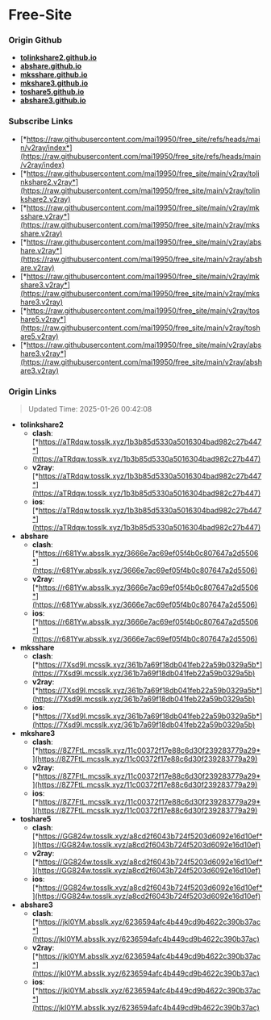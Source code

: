 # Free-Site

### Origin Github

- [**tolinkshare2.github.io**](https://github.com/tolinkshare2/tolinkshare2.github.io)
- [**abshare.github.io**](https://github.com/abshare/abshare.github.io)
- [**mksshare.github.io**](https://github.com/mksshare/mksshare.github.io)
- [**mkshare3.github.io**](https://github.com/mkshare3/mkshare3.github.io)
- [**toshare5.github.io**](https://github.com/toshare5/toshare5.github.io)
- [**abshare3.github.io**](https://github.com/abshare3/abshare3.github.io)

### Subscribe Links

- [*https://raw.githubusercontent.com/mai19950/free_site/refs/heads/main/v2ray/index*](https://raw.githubusercontent.com/mai19950/free_site/refs/heads/main/v2ray/index)
- [*https://raw.githubusercontent.com/mai19950/free_site/main/v2ray/tolinkshare2.v2ray*](https://raw.githubusercontent.com/mai19950/free_site/main/v2ray/tolinkshare2.v2ray)
- [*https://raw.githubusercontent.com/mai19950/free_site/main/v2ray/mksshare.v2ray*](https://raw.githubusercontent.com/mai19950/free_site/main/v2ray/mksshare.v2ray)
- [*https://raw.githubusercontent.com/mai19950/free_site/main/v2ray/abshare.v2ray*](https://raw.githubusercontent.com/mai19950/free_site/main/v2ray/abshare.v2ray)
- [*https://raw.githubusercontent.com/mai19950/free_site/main/v2ray/mkshare3.v2ray*](https://raw.githubusercontent.com/mai19950/free_site/main/v2ray/mkshare3.v2ray)
- [*https://raw.githubusercontent.com/mai19950/free_site/main/v2ray/toshare5.v2ray*](https://raw.githubusercontent.com/mai19950/free_site/main/v2ray/toshare5.v2ray)
- [*https://raw.githubusercontent.com/mai19950/free_site/main/v2ray/abshare3.v2ray*](https://raw.githubusercontent.com/mai19950/free_site/main/v2ray/abshare3.v2ray)

### Origin Links

> Updated Time: 2025-01-26 00:42:08

- **tolinkshare2**
  - **clash**: [*https://aTRdqw.tosslk.xyz/1b3b85d5330a5016304bad982c27b447*](https://aTRdqw.tosslk.xyz/1b3b85d5330a5016304bad982c27b447)
  - **v2ray**: [*https://aTRdqw.tosslk.xyz/1b3b85d5330a5016304bad982c27b447*](https://aTRdqw.tosslk.xyz/1b3b85d5330a5016304bad982c27b447)
  - **ios**: [*https://aTRdqw.tosslk.xyz/1b3b85d5330a5016304bad982c27b447*](https://aTRdqw.tosslk.xyz/1b3b85d5330a5016304bad982c27b447)
- **abshare**
  - **clash**: [*https://r681Yw.absslk.xyz/3666e7ac69ef05f4b0c807647a2d5506*](https://r681Yw.absslk.xyz/3666e7ac69ef05f4b0c807647a2d5506)
  - **v2ray**: [*https://r681Yw.absslk.xyz/3666e7ac69ef05f4b0c807647a2d5506*](https://r681Yw.absslk.xyz/3666e7ac69ef05f4b0c807647a2d5506)
  - **ios**: [*https://r681Yw.absslk.xyz/3666e7ac69ef05f4b0c807647a2d5506*](https://r681Yw.absslk.xyz/3666e7ac69ef05f4b0c807647a2d5506)
- **mksshare**
  - **clash**: [*https://7Xsd9I.mcsslk.xyz/361b7a69f18db041feb22a59b0329a5b*](https://7Xsd9I.mcsslk.xyz/361b7a69f18db041feb22a59b0329a5b)
  - **v2ray**: [*https://7Xsd9I.mcsslk.xyz/361b7a69f18db041feb22a59b0329a5b*](https://7Xsd9I.mcsslk.xyz/361b7a69f18db041feb22a59b0329a5b)
  - **ios**: [*https://7Xsd9I.mcsslk.xyz/361b7a69f18db041feb22a59b0329a5b*](https://7Xsd9I.mcsslk.xyz/361b7a69f18db041feb22a59b0329a5b)
- **mkshare3**
  - **clash**: [*https://8Z7FtL.mcsslk.xyz/11c00372f17e88c6d30f239283779a29*](https://8Z7FtL.mcsslk.xyz/11c00372f17e88c6d30f239283779a29)
  - **v2ray**: [*https://8Z7FtL.mcsslk.xyz/11c00372f17e88c6d30f239283779a29*](https://8Z7FtL.mcsslk.xyz/11c00372f17e88c6d30f239283779a29)
  - **ios**: [*https://8Z7FtL.mcsslk.xyz/11c00372f17e88c6d30f239283779a29*](https://8Z7FtL.mcsslk.xyz/11c00372f17e88c6d30f239283779a29)
- **toshare5**
  - **clash**: [*https://GG824w.tosslk.xyz/a8cd2f6043b724f5203d6092e16d10ef*](https://GG824w.tosslk.xyz/a8cd2f6043b724f5203d6092e16d10ef)
  - **v2ray**: [*https://GG824w.tosslk.xyz/a8cd2f6043b724f5203d6092e16d10ef*](https://GG824w.tosslk.xyz/a8cd2f6043b724f5203d6092e16d10ef)
  - **ios**: [*https://GG824w.tosslk.xyz/a8cd2f6043b724f5203d6092e16d10ef*](https://GG824w.tosslk.xyz/a8cd2f6043b724f5203d6092e16d10ef)
- **abshare3**
  - **clash**: [*https://jkI0YM.absslk.xyz/6236594afc4b449cd9b4622c390b37ac*](https://jkI0YM.absslk.xyz/6236594afc4b449cd9b4622c390b37ac)
  - **v2ray**: [*https://jkI0YM.absslk.xyz/6236594afc4b449cd9b4622c390b37ac*](https://jkI0YM.absslk.xyz/6236594afc4b449cd9b4622c390b37ac)
  - **ios**: [*https://jkI0YM.absslk.xyz/6236594afc4b449cd9b4622c390b37ac*](https://jkI0YM.absslk.xyz/6236594afc4b449cd9b4622c390b37ac)
